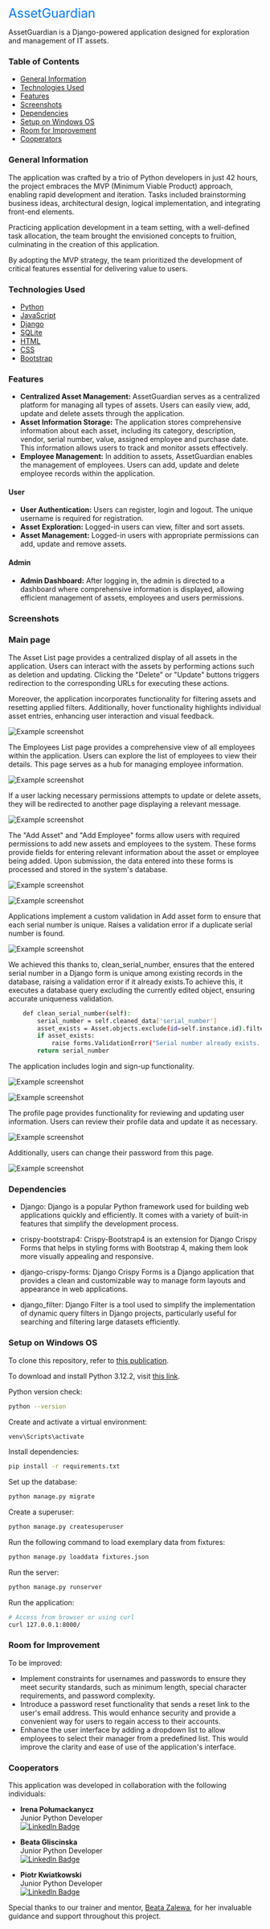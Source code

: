 <span style="font-size: 25px; color: #007bff;"> AssetGuardian</span>

AssetGuardian is a Django-powered application designed for exploration and management of IT assets.

### Table of Contents
* [General Information](#general-information)
* [Technologies Used](#technologies-used)
* [Features](#features)
* [Screenshots](#screenshots)
* [Dependencies](#dependencies)
* [Setup on Windows OS](#setup-on-windows-os)
* [Room for Improvement](#room-for-improvement)
* [Cooperators](#cooperators)


### General Information

The application was crafted by a trio of Python developers in just 42 hours, the project embraces the MVP (Minimum Viable Product) approach, enabling rapid development and iteration. Tasks included brainstorming business ideas, architectural design, logical implementation, and integrating front-end elements.

Practicing application development in a team setting, with a well-defined task allocation, the team brought the envisioned concepts to fruition, culminating in the creation of this application.

By adopting the MVP strategy, the team prioritized the development of critical features essential for delivering value to users.

### Technologies Used
- [Python](https://www.python.org/)
- [JavaScript](https://developer.mozilla.org/)
- [Django](https://www.djangoproject.com/)
- [SQLite](https://www.sqlite.org/)
- [HTML](https://en.wikipedia.org/wiki/HTML)
- [CSS](https://en.wikipedia.org/wiki/CSS)
- [Bootstrap](https://getbootstrap.com/)

### Features
- **Centralized Asset Management:** AssetGuardian serves as a centralized platform for managing all types of assets. Users can easily view, add, update and delete assets through the application.
- **Asset Information Storage:** The application stores comprehensive information about each asset, including its category, description, vendor, serial number, value, assigned employee and purchase date. This information allows users to track and monitor assets effectively.
- **Employee Management:** In addition to assets, AssetGuardian enables the management of employees. Users can add, update and delete employee records within the application.


#### User
- **User Authentication:** Users can register, login and logout. The unique username is required for registration.
- **Asset Exploration:** Logged-in users can view, filter and sort assets.
- **Asset Management:** Logged-in users with appropriate permissions can add, update and remove assets.

#### Admin
- **Admin Dashboard:** After logging in, the admin is directed to a dashboard where comprehensive information is displayed, allowing efficient management of assets, employees and users permissions.

### Screenshots

### Main page

The Asset List page provides a centralized display of all assets in the application. Users can interact with the assets by performing actions such as deletion and updating. Clicking the "Delete" or "Update" buttons triggers redirection to the corresponding URLs for executing these actions.

Moreover, the application incorporates functionality for filtering assets and resetting applied filters. Additionally, hover functionality highlights individual asset entries, enhancing user interaction and visual feedback.

![Example screenshot](./static/images/screen1.jpg)

The Employees List page provides a comprehensive view of all employees within the application.
Users can explore the list of employees to view their details.
This page serves as a hub for managing employee information.

![Example screenshot](./static/images/screen8.jpg)

If a user lacking necessary permissions attempts to update or delete assets, they will be redirected to another page displaying a relevant message.

![Example screenshot](./static/images/screen3.jpg)

The "Add Asset" and "Add Employee" forms allow users with required permissions to add new assets and employees to the system.
These forms provide fields for entering relevant information about the asset or employee being added.
Upon submission, the data entered into these forms is processed and stored in the system's database.

![Example screenshot](./static/images/addasset.jpg)

![Example screenshot](./static/images/addemployee.jpg)

Applications implement a custom validation in Add asset form to ensure that each serial number is unique. Raises a validation error if a duplicate serial number is found.

![Example screenshot](./static/images/errorserialno.jpg)

We achieved this thanks to, clean_serial_number, ensures that the entered serial number in a Django form is unique among existing records in the database, raising a validation error if it already exists.To achieve this, it executes a database query excluding the currently edited object, ensuring accurate uniqueness validation.
```bash
    def clean_serial_number(self):
        serial_number = self.cleaned_data['serial_number']
        asset_exists = Asset.objects.exclude(id=self.instance.id).filter(serial_number=serial_number).exists()
        if asset_exists:
            raise forms.ValidationError("Serial number already exists. Please provide a unique serial number.")
        return serial_number

````
The application includes login and sign-up functionality.

![Example screenshot](./static/images/screen6.jpg)

![Example screenshot](./static/images/screen7.jpg)

The profile page provides functionality for reviewing and updating user information.
Users can review their profile data and update it as necessary.

![Example screenshot](./static/images/profile1.jpg)

Additionally, users can change their password from this page.

![Example screenshot](./static/images/changepassword.jpg)


### Dependencies

* Django: Django is a popular Python framework used for building web applications quickly and efficiently. It comes with a variety of built-in features that simplify the development process.

* crispy-bootstrap4: Crispy-Bootstrap4 is an extension for Django Crispy Forms that helps in styling forms with Bootstrap 4, making them look more visually appealing and responsive.

* django-crispy-forms: Django Crispy Forms is a Django application that provides a clean and customizable way to manage form layouts and appearance in web applications.

* django_filter: Django Filter is a tool used to simplify the implementation of dynamic query filters in Django projects, particularly useful for searching and filtering large datasets efficiently.


### Setup on Windows OS
To clone this repository, refer to [this publication](https://docs.github.com/en/repositories/creating-and-managing-repositories/cloning-a-repository).

To download and install Python 3.12.2, visit [this link](https://www.python.org/).

Python version check:
```bash
python --version
```

Create and activate a virtual environment:

```bash
venv\Scripts\activate
```

Install dependencies:

```bash
pip install -r requirements.txt
```
Set up the database:

```bash
python manage.py migrate

```
Create a superuser:

```bash
python manage.py createsuperuser
```

Run the following command to load exemplary data from fixtures:

```bash
python manage.py loaddata fixtures.json
```

Run the server:

```bash
python manage.py runserver
```

Run the application:

```bash
# Access from browser or using curl
curl 127.0.0.1:8000/


```

### Room for Improvement

To be improved:
- Implement constraints for usernames and passwords to ensure they meet security standards, such as minimum length, special character requirements, and password complexity.
- Introduce a password reset functionality that sends a reset link to the user's email address. This would enhance security and provide a convenient way for users to regain access to their accounts.
- Enhance the user interface by adding a dropdown list to allow employees to select their manager from a predefined list. This would improve the clarity and ease of use of the application's interface.

### Cooperators
This application was developed in collaboration with the following individuals: 

- **Irena Połumackanycz**  
  Junior Python Developer  
  [![LinkedIn Badge](https://img.shields.io/badge/LinkedIn-PROFILE-blue)](https://www.linkedin.com/in/irenapolumackanycz/)

- **Beata Gliscinska**  
  Junior Python Developer  
  [![LinkedIn Badge](https://img.shields.io/badge/LinkedIn-PROFILE-blue)](https://www.linkedin.com/in/beatagliscinska/)

- **Piotr Kwiatkowski**  
  Junior Python Developer  
  [![LinkedIn Badge](https://img.shields.io/badge/LinkedIn-PROFILE-blue)](https://www.linkedin.com/in/piotr-kwiatkowski-908950112/)

Special thanks to our trainer and mentor, [Beata Zalewa](https://www.zalnet.pl/), for her invaluable guidance and support throughout this project. 





